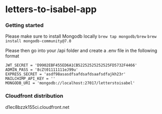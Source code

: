 # letters-to-isabel-app

### Getting started
Please make sure to install Mongodb locally 
`brew tap mongodb/brew`
`brew install mongodb-community@7.0`

Please then go into your /api folder and create a .env file in the following format
```
JWT_SECRET = 'D9902EBF455ED6A1CB52252525252525FD5732F4466'
ADMIN_PASS = '8cZt01111111eJ99u'
EXPRESS_SECRET = 'asdf98asasdfsafdsafdsaafsdfajkh23r'
MAILCHIMP_API_KEY = ''
MONGODB_URI = 'mongodb://localhost:27017/letterstoisabel'
```

### Cloudfront distribution
d1ec8bzzk155ci.cloudfront.net